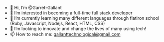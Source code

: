 - 👋 Hi, I’m @Garret-Gallant
- 👀 I’m interested in becoming a full-time full stack developer
- 🌱 I’m currently learning many different languages through flatiron school (Ruby, Javascript, Nodejs, React, HTML, CSS)
- 💞️ I’m looking to innovate and change the lives of many using tech!
- 📫 How to reach me: gallanttechnological@gmail.com

<!---
Garret-Gallant/Garret-Gallant is a ✨ special ✨ repository because its `README.md` (this file) appears on your GitHub profile.
You can click the Preview link to take a look at your changes.
--->

